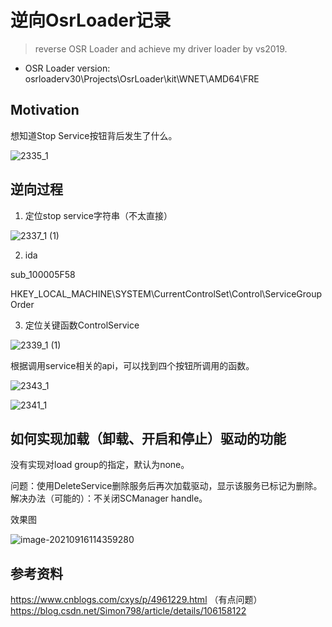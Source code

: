 # 逆向OsrLoader记录

> reverse OSR Loader and achieve my driver loader by vs2019.

* OSR Loader version: osrloaderv30\Projects\OsrLoader\kit\WNET\AMD64\FRE

## Motivation

想知道Stop Service按钮背后发生了什么。

![2335_1](https://i.loli.net/2021/09/16/OCdr4Q3em2PLFNn.png)

## 逆向过程

1. 定位stop service字符串（不太直接）

![2337_1 (1)](https://i.loli.net/2021/09/16/OKvtQDjVp9ZyNq8.png) 

2. ida

sub_100005F58

HKEY_LOCAL_MACHINE\SYSTEM\CurrentControlSet\Control\ServiceGroupOrder

3. 定位关键函数ControlService

![2339_1 (1)](https://i.loli.net/2021/09/16/vOun8VEjF7N4g2t.png)

根据调用service相关的api，可以找到四个按钮所调用的函数。

![2343_1](https://i.loli.net/2021/09/16/IjfYSkmDMHw9n5J.png)

![2341_1](https://i.loli.net/2021/09/16/HmDqPRnLgf6p58k.png)

## 如何实现加载（卸载、开启和停止）驱动的功能

没有实现对load group的指定，默认为none。

问题：使用DeleteService删除服务后再次加载驱动，显示该服务已标记为删除。
解决办法（可能的）：不关闭SCManager handle。

效果图

![image-20210916114359280](https://i.loli.net/2021/09/16/opUg1CLkATPZdFG.png)

## 参考资料

https://www.cnblogs.com/cxys/p/4961229.html （有点问题）
https://blog.csdn.net/Simon798/article/details/106158122
